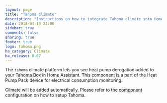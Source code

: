 ```yaml
---
layout: page
title: "Tahoma Climate"
description: "Instructions on how to integrate Tahoma climate into Home Assistant."
date: 2018-04-10 22:00
sidebar: true
comments: false
sharing: true
footer: true
logo: tahoma.png
ha_category: Climate
ha_release: 0.67
---
```


The `tahoma` climate platform lets you see heat pump derogation added to your Tahoma Box in Home Assistant. This component is a part of the Heat Pump Pack device for electrical consumption monitoring.

Climate will be added automatically. Please refer to the [component](/components/tahoma/) configuration on how to setup Tahoma.

